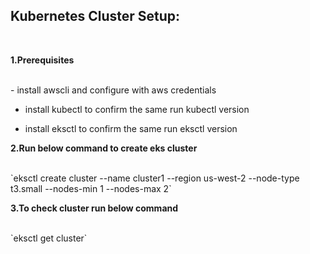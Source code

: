 ## Kubernetes Cluster Setup:

<br>

**1.Prerequisites**

<br>
- install awscli
and configure with aws credentials

- install kubectl 
to confirm the same run kubectl version

- install eksctl 
to confirm the same run eksctl version


**2.Run below command to create eks cluster**

<br>
`eksctl create cluster --name cluster1 --region us-west-2 --node-type t3.small --nodes-min 1 --nodes-max 2`


**3.To check cluster run below command**

<br>
`eksctl get cluster`

